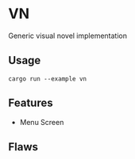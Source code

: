 # VN

Generic visual novel implementation

## Usage
```
cargo run --example vn
```

## Features

- Menu Screen

## Flaws

